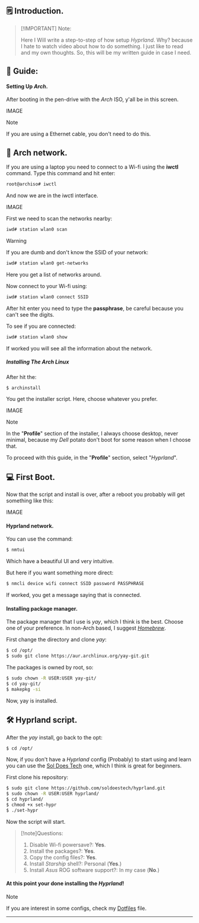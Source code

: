 ## 🗒 Introduction.

> [!IMPORTANT] Note:
>
> Here I Will write a step-to-step of how setup _Hyprland_.
> Why? because I hate to watch video about how to do something.
> I just like to read and my own thoughts.
> So, this will be my written guide in case I need.

## 📖 Guide:

#### Setting Up _Arch_.

After booting in the pen-drive with the _Arch_ ISO, y'all be in this screen.

IMAGE

> [!note]
> If you are using a Ethernet cable, you don't need to do this.

## 📶 Arch network.

If you are using a laptop you need to connect to a Wi-fi using the **iwctl** command.
Type this command and hit enter:

```bash
root@archiso# iwctl
```

And now we are in the iwctl interface.

IMAGE

First we need to scan the networks nearby:

```bash
iwd# station wlan0 scan
```

> [!warning]
> If you are dumb and don't know the SSID of your network:
>
> ```bash
> iwd# station wlan0 get-networks
> ```
>
> Here you get a list of networks around.

Now connect to your Wi-fi using:

```bash
iwd# station wlan0 connect SSID
```

After hit enter you need to type the **passphrase**, be careful because you can't see the digits.

To see if you are connected:

```bash
iwd# station wlan0 show
```

If worked you will see all the information about the network.

##### Installing The _Arch_ Linux

After hit the:

```bash
$ archinstall
```

You get the installer script.
Here, choose whatever you prefer.

IMAGE

> [!NOTE]
> In the "**Profile**" section of the installer, I always choose desktop, never minimal, because my _Dell_ potato don't boot for some reason when I choose that.

To proceed with this guide, in the "**Profile**" section, select "_Hyprland_".

## 💻 First Boot.

Now that the script and install is over, after a reboot you probably will get something like this:

IMAGE

#### Hyprland network.

You can use the command:

```bash
$ nmtui
```

Which have a beautiful UI and very intuitive.

But here if you want something more direct:

```bash
$ nmcli device wifi connect SSID password PASSPHRASE
```

If worked, you get a message saying that is connected.

#### Installing package manager.

The package manager that I use is _yay_, which I think is the best.
Choose one of your preference.
In non-Arch based, I suggest [_Homebrew_](https://brew.sh/).

First change the directory and clone _yay_:

```bash
$ cd /opt/
$ sudo git clone https://aur.archlinux.org/yay-git.git
```

The packages is owned by root, so:

```bash
$ sudo chown -R USER:USER yay-git/
$ cd yay-git/
$ makepkg -si
```

Now, yay is installed.

## 🛠️ Hyprland script.

After the _yay_ install, go back to the opt:

```bash
$ cd /opt/
```

Now, if you don't have a _Hyprland_ config (Probably) to start using and learn you can use the [Sol Does Tech](https://github.com/SolDoesTech) one, which I think is great for beginners.

First clone his repository:

```bash
$ sudo git clone https://github.com/soldoestech/hyprland.git
$ sudo chown -R USER:USER hyprland/
$ cd hyprland/
$ chmod +x set-hypr
$ ./set-hypr
```

Now the script will start.

> [!note]Questions:
>
> 1. Disable Wi-fi powersave?: **Yes**.
> 2. Install the packages?: **Yes**.
> 3. Copy the config files?: **Yes**.
> 4. Install _Starship_ shell?: Personal (**Yes**.)
> 5. Install _Asus_ ROG software support?: In my case (**No**.)

#### At this point your done installing the _Hyprland_!

> [!NOTE]
>
> If you are interest in some configs, check my [Dotfiles](/getting-started/dotfiles) file.

---
